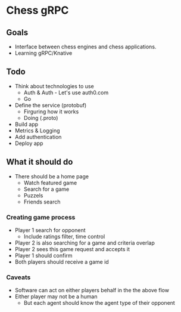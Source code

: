 # Chess gRPC

## Goals

- Interface between chess engines and chess applications. 
- Learning gRPC/Knative

## Todo

- Think about technologies to use
  - Auth & Auth - Let's use auth0.com
  - Go
- Define the service (protobuf)
  - Firguring how it works
  - Doing (.proto)
- Build app
- Metrics & Logging
- Add authentication
- Deploy app

## What it should do

- There should be a home page
  - Watch featured game
  - Search for a game
  - Puzzels
  - Friends search

### Creating game process

- Player 1 search for opponent 
  - Include ratings filter, time control
- Player 2 is also searching for a game and criteria overlap
- Player 2 sees this game request and accepts it
- Player 1 should confirm 
- Both players should receive a game id

### Caveats 

- Software can act on either players behalf in the the above flow
- Either player may not be a human
  - But each agent should know the agent type of their opponent
  